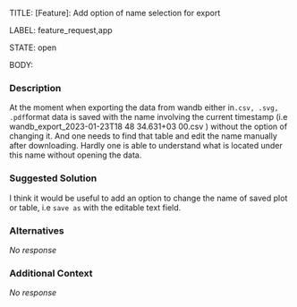 TITLE:
[Feature]: Add option of name selection for export

LABEL:
feature_request,app

STATE:
open

BODY:
### Description

At the moment when exporting the data from wandb either in` .csv, .svg, .pdf `format data is saved with the name involving the current timestamp (i.e wandb_export_2023-01-23T18 48 34.631+03 00.csv ) without the option of changing it. And one needs to find that table and edit the name manually after downloading. Hardly one is able to understand what is located under this name without opening the data.

### Suggested Solution

I think it would be useful to add an option to change the name of saved plot or table, i.e `save as` with the editable text field. 

### Alternatives

_No response_

### Additional Context

_No response_

